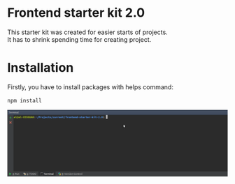 # Frontend starter kit 2.0

This starter kit was created for easier starts of projects. <br>
It has to shrink spending time for creating project.

Installation
============

Firstly, you have to install packages with helps command:
```
npm install
```
![](npm.gif)
